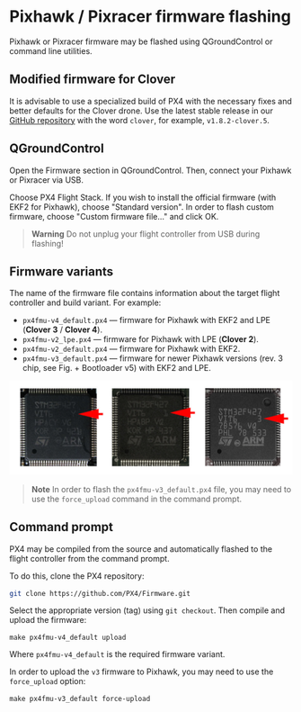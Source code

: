 Pixhawk / Pixracer firmware flashing
===

Pixhawk or Pixracer firmware may be flashed using QGroundControl or command line utilities.

Modified firmware for Clover
---

It is advisable to use a specialized build of PX4 with the necessary fixes and better defaults for the Clover drone. Use the latest stable release in our [GitHub repository](https://github.com/CopterExpress/Firmware/releases) with the word `clover`, for example, `v1.8.2-clover.5`.

<div id="release" style="display:none">
<p>Latest stable release: <strong><a id="download-latest-release"></a></strong>.</p>

<ul>
<li>Firmware for Pixracer (<strong>Clover 4 / Clover 3</strong>) – <a id="firmware-pixracer" href=""><code>px4fmu-v4_default.px4</code></a>.</li>
<li>Firmware for Pixhawk (<strong>Clover 2</strong>) – <a id="firmware-pixhawk" href=""><code>px4fmu-v2_lpe.px4</code></a>.</li>
</ul>
</div>

<script type="text/javascript">
    // get latest release from GitHub
    fetch('https://api.github.com/repos/CopterExpress/Firmware/releases').then(function(res) {
        return res.json();
    }).then(function(data) {
        // look for stable release
        let stable;
        for (let release of data) {
            let clover = (release.name.indexOf('clover') != -1) || (release.name.indexOf('clever') != -1);
            if (clover && !release.prerelease && !release.draft) {
                stable = release;
                break;
            }
        }
        let el = document.querySelector('#download-latest-release');
        el.innerHTML = stable.name;
        el.href = stable.html_url;
        document.querySelector('#release').style.display = 'block';
        for (let asset of stable.assets) {
            console.log(asset.name);
            if (asset.name == 'px4fmu-v4_default.px4') {
                document.querySelector('#firmware-pixracer').href = asset.browser_download_url;
            } else if (asset.name == 'px4fmu-v2_lpe.px4') {
                document.querySelector('#firmware-pixhawk').href = asset.browser_download_url;
            }
        }
    });
</script>

QGroundControl
---

Open the Firmware section in QGroundControl. Then, connect your Pixhawk or Pixracer via USB.

Choose PX4 Flight Stack. If you wish to install the official firmware (with EKF2 for Pixhawk), choose "Standard version". In order to flash custom firmware, choose "Custom firmware file..." and click OK.

> **Warning** Do not unplug your flight controller from USB during flashing!

Firmware variants
---

The name of the firmware file contains information about the target flight controller and build variant. For example:

* `px4fmu-v4_default.px4` — firmware for Pixhawk with EKF2 and LPE (**Clover 3** / **Clover 4**).
* `px4fmu-v2_lpe.px4` — firmware for Pixhawk with LPE (**Clover 2**).
* `px4fmu-v2_default.px4` — firmware for Pixhawk with EKF2.
* `px4fmu-v3_default.px4` — firmware for newer Pixhawk versions (rev. 3 chip, see Fig. + Bootloader v5) with EKF2 and LPE.

![STM revision](../assets/stmrev.jpg)

> **Note** In order to flash the `px4fmu-v3_default.px4` file, you may need to use the `force_upload` command in the command prompt.

Command prompt
---

PX4 may be compiled from the source and automatically flashed to the flight controller from the command prompt.

To do this, clone the PX4 repository:

```bash
git clone https://github.com/PX4/Firmware.git
```

Select the appropriate version (tag) using `git checkout`. Then compile and upload the firmware:

```
make px4fmu-v4_default upload
```

Where `px4fmu-v4_default` is the required firmware variant.

In order to upload the `v3` firmware to Pixhawk, you may need to use the `force_upload` option:

```
make px4fmu-v3_default force-upload
```
